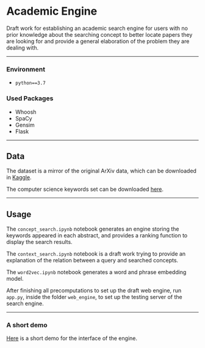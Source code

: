# Academic Engine
Draft work for establishing an academic search engine for users with no prior knowledge about the searching concept to better locate papers they are looking for and provide a general elaboration of the problem they are dealing with.
***

### Environment
- `python==3.7`
### Used Packages
- Whoosh
- SpaCy
- Gensim
- Flask
***

## Data
The dataset is a mirror of the original ArXiv data, which can be downloaded in [Kaggle](https://www.kaggle.com/Cornell-University/arxiv).

The computer science keywords set can be downloaded [here](https://drive.google.com/file/d/1edIDjsOCUi3htZbAk2ePL-6lCBn-M4s3/view?usp=sharing).
***

## Usage
The `concept_search.ipynb` notebook generates an engine storing the keywords appeared in each abstract, and provides a ranking function to display the search results.

The `context_search.ipynb` notebook is a draft work trying to provide an explanation of the relation between a query and searched concepts.

The `word2vec.ipynb` notebook generates a word and phrase embedding model.

After finishing all precomputations to set up the draft web engine, run `app.py`, inside the folder `web_engine`, to set up the testing server of the search engine.
***

### A short demo
[Here](https://youtu.be/Oa8guSThoUk) is a short demo for the interface of the engine.

